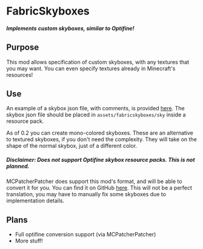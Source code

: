 # FabricSkyboxes

##### Implements custom skyboxes, similar to Optifine!

## Purpose

This mod allows specification of custom skyboxes, with any textures that you may want.
You can even specify textures already in Minecraft's resources!

## Use

An example of a skybox json file, with comments, is provided [here](https://github.com/AMereBagatelle/fabricskyboxes/blob/master/example).
The skybox json file should be placed in `assets/fabricskyboxes/sky` inside a resource pack.

As of 0.2 you can create mono-colored skyboxes.  These are an alternative to textured skyboxes, if you don't need the complexity.
They will take on the shape of the normal skybox, just of a different color.

##### Disclaimer:  Does not support Optifine skybox resource packs.  This is not planned.

MCPatcherPatcher does support this mod's format, and will be able to convert it for you.
You can find it on GitHub [here](https://github.com/LambdAurora/MCPatcherPatcher).
This will not be a perfect translation, you may have to manually fix some skyboxes due to implementation details.

## Plans

- Full optifine conversion support (via MCPatcherPatcher)
- More stuff!